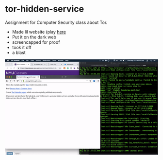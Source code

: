 # tor-hidden-service
Assignment for Computer Security class about Tor.

- Made lil website (play [here](http://marykarroqe.com/tor-hidden-service)
- Put it on the dark web
- screencapped for proof
- took it off
- a blast

![tor](https://github.com/mkarroqe/tor-hidden-service/blob/master/ezgif.com-video-to-gif.gif)
